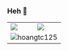 ### Heh 👋

<table>
    <tr>
        <td>
            <img align="center" src="https://github-readme-stats.vercel.app/api?username=hoangtc125&show_icons=true&title_color=#333&icon_color=#333" />
        </td>
        <td>
            <img align="center" src="https://github-readme-streak-stats.herokuapp.com?user=hoangtc125&theme=github-light&date_format=M%20j%5B%2C%20Y%5D" />
        </td>
    </tr>
    <tr>
        <td colspan="2"><img align="center" src="https://activity-graph.herokuapp.com/graph?username=hoangtc125&theme=github-light&area=true&area_color=#333" alt="hoangtc125" /></td>
    </tr>
</table>
